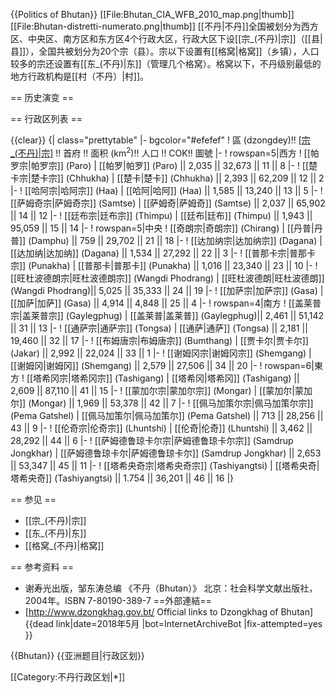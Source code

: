{{Politics of Bhutan}}
[[File:Bhutan_CIA_WFB_2010_map.png|thumb]]
[[File:Bhutan-distretti-numerato.png|thumb]]
[[不丹|不丹]]全国被划分为西方区、中央区、南方区和东方区4个行政大区，行政大区下设[[宗_(不丹)|宗]]（[[县|县]]），全国共被划分为20个宗（县）。宗以下设置有[[格窝|格窝]]（乡镇），人口较多的宗还设置有[[东_(不丹)|东]]（管理几个格窝）。格窝以下，不丹级别最低的地方行政机构是[[村（不丹）|村]]。

== 历史演变 ==

== 行政区列表 ==

{{clear}}
{| class="prettytable"
|- bgcolor="#efefef"
! 區 (dzongdey)!! [[宗_(不丹)|宗]](Dzongkhag)  !! 首府 !! 面积 (km<sup>2</sup>)!! 人口 !! COK!! 圖號
|-
! rowspan=5|西方
! [[帕罗宗|帕罗宗]] (Paro)
| [[帕罗|帕罗]] (Paro) || 2,035 || 32,673 || 11 || 8
|-
! [[楚卡宗|楚卡宗]] (Chhukha)
| [[楚卡|楚卡]] (Chhukha) || 2,393 || 62,209 || 12 || 2
|-
! [[哈阿宗|哈阿宗]] (Haa)
| [[哈阿|哈阿]] (Haa) || 1,585 || 13,240 || 13 || 5
|-
! [[萨姆奇宗|萨姆奇宗]] (Samtse)
| [[萨姆奇|萨姆奇]] (Samtse) || 2,037 || 65,902 || 14 || 12
|-
! [[廷布宗|廷布宗]] (Thimpu)
| [[廷布|廷布]] (Thimpu) || 1,943 || 95,059 || 15 || 14
|-
! rowspan=5|中央
! [[奇朗宗|奇朗宗]] (Chirang)
| [[丹普|丹普]] (Damphu) || 759 || 29,702 || 21 || 18
|-
! [[达加纳宗|达加纳宗]] (Dagana)
| [[达加纳|达加纳]] (Dagana) || 1,534  || 27,292 || 22 || 3
|-
! [[普那卡宗|普那卡宗]] (Punakha)
| [[普那卡|普那卡]] (Punakha) || 1,016 || 23,340 || 23 || 10
|-
! [[旺杜波德朗宗|旺杜波德朗宗]] (Wangdi Phodrang)
| [[旺杜波德朗|旺杜波德朗]] (Wangdi Phodrang)|| 5,025 || 35,333 || 24 || 19
|-
! [[加萨宗|加萨宗]] (Gasa)
| [[加萨|加萨]] (Gasa) || 4,914 || 4,848 || 25 || 4
|-
! rowspan=4|南方
! [[盖莱普宗|盖莱普宗]] (Gaylegphug)
| [[盖莱普|盖莱普]] (Gaylegphug)|| 2,461 || 51,142  || 31 || 13
|-
! [[通萨宗|通萨宗]] (Tongsa)
| [[通萨|通萨]] (Tongsa) || 2,181 || 19,460 || 32 || 17
|-
! [[布姆唐宗|布姆唐宗]] (Bumthang)
| [[贾卡尔|贾卡尔]] (Jakar) || 2,992  || 22,024  || 33 || 1
|-
! [[谢姆冈宗|谢姆冈宗]] (Shemgang)
| [[谢姆冈|谢姆冈]] (Shemgang) || 2,579  || 27,506 || 34 || 20
|-
! rowspan=6|東方
! [[塔希冈宗|塔希冈宗]] (Tashigang)
| [[塔希冈|塔希冈]] (Tashigang) || 2,609  || 87,110 || 41 || 15
|-
! [[蒙加尔宗|蒙加尔宗]] (Mongar)
| [[蒙加尔|蒙加尔]] (Mongar) || 1,969 || 53,378 || 42 || 7
|-
! [[佩马加策尔宗|佩马加策尔宗]] (Pema Gatshel)
| [[佩马加策尔|佩马加策尔]] (Pema Gatshel) || 713  || 28,256 || 43 || 9
|-
! [[伦奇宗|伦奇宗]] (Lhuntshi)
| [[伦奇|伦奇]] (Lhuntshi) || 3,462  || 28,292 || 44 || 6
|-
! [[萨姆德鲁琼卡尔宗|萨姆德鲁琼卡尔宗]] (Samdrup Jongkhar)
| [[萨姆德鲁琼卡尔|萨姆德鲁琼卡尔]] (Samdrup Jongkhar) || 2,653  || 53,347 || 45 || 11
|-
! [[塔希央奇宗|塔希央奇宗]] (Tashiyangtsi)
| [[塔希央奇|塔希央奇]] (Tashiyangtsi) || 1.754  || 36,201 || 46 || 16
|}

== 参见 ==
* [[宗_(不丹)|宗]]
* [[东_(不丹)|东]]
* [[格窝_(不丹)|格窝]]

== 参考资料 ==
* 谢寿光出版，邹东涛总编 《不丹（Bhutan）》 北京：社会科学文献出版社，2004年。ISBN 7-80190-389-7
==外部連結==
* [http://www.dzongkhag.gov.bt/ Official links to Dzongkhag of Bhutan]{{dead link|date=2018年5月 |bot=InternetArchiveBot |fix-attempted=yes }}

{{Bhutan}}
{{亚洲题目|行政区划}}

[[Category:不丹行政区划|*]]